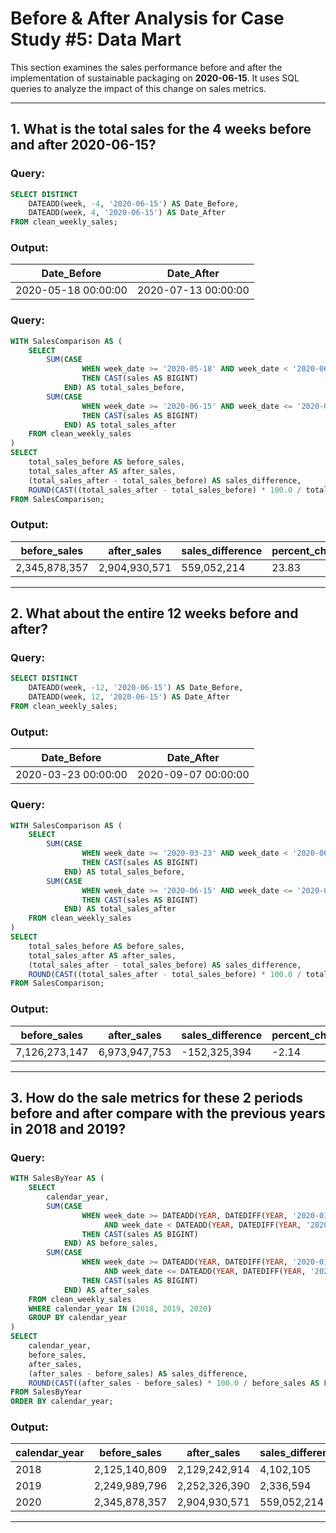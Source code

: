 # Before & After Analysis for Case Study #5: Data Mart

This section examines the sales performance before and after the implementation of sustainable packaging on **2020-06-15**. It uses SQL queries to analyze the impact of this change on sales metrics.

---

## 1. **What is the total sales for the 4 weeks before and after 2020-06-15?**

### Query:
```sql
SELECT DISTINCT
    DATEADD(week, -4, '2020-06-15') AS Date_Before, 
    DATEADD(week, 4, '2020-06-15') AS Date_After
FROM clean_weekly_sales;
```

### Output:
| Date_Before         | Date_After          |
|---------------------|---------------------|
| 2020-05-18 00:00:00| 2020-07-13 00:00:00 |

### Query:
```sql
WITH SalesComparison AS (
    SELECT 
        SUM(CASE 
                WHEN week_date >= '2020-05-18' AND week_date < '2020-06-15' 
                THEN CAST(sales AS BIGINT) 
            END) AS total_sales_before,
        SUM(CASE 
                WHEN week_date >= '2020-06-15' AND week_date <= '2020-07-13' 
                THEN CAST(sales AS BIGINT) 
            END) AS total_sales_after
    FROM clean_weekly_sales
)
SELECT 
    total_sales_before AS before_sales, 
    total_sales_after AS after_sales,  
    (total_sales_after - total_sales_before) AS sales_difference, 
    ROUND(CAST((total_sales_after - total_sales_before) * 100.0 / total_sales_before AS FLOAT), 2) AS percent_change
FROM SalesComparison;
```

### Output:
| before_sales | after_sales  | sales_difference | percent_change |
|--------------|--------------|------------------|----------------|
| 2,345,878,357| 2,904,930,571| 559,052,214      | 23.83          |

---

## 2. **What about the entire 12 weeks before and after?**

### Query:
```sql
SELECT DISTINCT
    DATEADD(week, -12, '2020-06-15') AS Date_Before, 
    DATEADD(week, 12, '2020-06-15') AS Date_After
FROM clean_weekly_sales;
```

### Output:
| Date_Before         | Date_After          |
|---------------------|---------------------|
| 2020-03-23 00:00:00| 2020-09-07 00:00:00 |

### Query:
```sql
WITH SalesComparison AS (
    SELECT 
        SUM(CASE 
                WHEN week_date >= '2020-03-23' AND week_date < '2020-06-15' 
                THEN CAST(sales AS BIGINT) 
            END) AS total_sales_before,
        SUM(CASE 
                WHEN week_date >= '2020-06-15' AND week_date <= '2020-09-07' 
                THEN CAST(sales AS BIGINT) 
            END) AS total_sales_after
    FROM clean_weekly_sales
)
SELECT 
    total_sales_before AS before_sales, 
    total_sales_after AS after_sales,  
    (total_sales_after - total_sales_before) AS sales_difference, 
    ROUND(CAST((total_sales_after - total_sales_before) * 100.0 / total_sales_before AS FLOAT), 2) AS percent_change
FROM SalesComparison;
```

### Output:
| before_sales | after_sales  | sales_difference | percent_change |
|--------------|--------------|------------------|----------------|
| 7,126,273,147| 6,973,947,753| -152,325,394     | -2.14          |

---

## 3. **How do the sale metrics for these 2 periods before and after compare with the previous years in 2018 and 2019?**

### Query:
```sql
WITH SalesByYear AS (
    SELECT 
        calendar_year,
        SUM(CASE 
                WHEN week_date >= DATEADD(YEAR, DATEDIFF(YEAR, '2020-01-01', week_date), '2020-05-18') 
                     AND week_date < DATEADD(YEAR, DATEDIFF(YEAR, '2020-01-01', week_date), '2020-06-15') 
                THEN CAST(sales AS BIGINT) 
            END) AS before_sales,
        SUM(CASE 
                WHEN week_date >= DATEADD(YEAR, DATEDIFF(YEAR, '2020-01-01', week_date), '2020-06-15') 
                     AND week_date <= DATEADD(YEAR, DATEDIFF(YEAR, '2020-01-01', week_date), '2020-07-13') 
                THEN CAST(sales AS BIGINT) 
            END) AS after_sales
    FROM clean_weekly_sales
    WHERE calendar_year IN (2018, 2019, 2020)
    GROUP BY calendar_year
)
SELECT 
    calendar_year,
    before_sales, 
    after_sales,  
    (after_sales - before_sales) AS sales_difference, 
    ROUND(CAST((after_sales - before_sales) * 100.0 / before_sales AS FLOAT), 2) AS percent_change
FROM SalesByYear
ORDER BY calendar_year;
```

### Output:
| calendar_year | before_sales | after_sales  | sales_difference | percent_change |
|---------------|--------------|--------------|------------------|----------------|
| 2018          | 2,125,140,809| 2,129,242,914| 4,102,105        | 0.19           |
| 2019          | 2,249,989,796| 2,252,326,390| 2,336,594        | 0.10           |
| 2020          | 2,345,878,357| 2,904,930,571| 559,052,214      | 23.83          |

---

